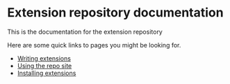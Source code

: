 # Extension repository documentation

This is the documentation for the extension repository

Here are some quick links to pages you might be looking for.

- [Writing extensions](https://docs.extensio.xyz/ext/dev)
- [Using the repo site](https://docs.extensio.xyz/ext/repo)
- [Installing extensions](https://docs.extensio.xyz/ext/installing)
